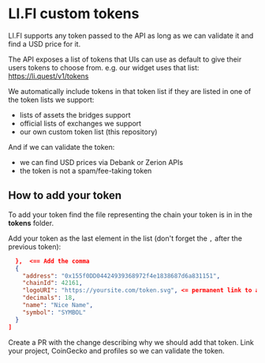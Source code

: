# LI.FI custom tokens

LI.FI supports any token passed to the API as long as we can validate it and find a USD price for it.

The API exposes a list of tokens that UIs can use as default to give their users tokens to choose from. e.g. our widget uses that list: https://li.quest/v1/tokens

We automatically include tokens in that token list if they are listed in one of the token lists we support:
- lists of assets the bridges support
- official lists of exchanges we support
- our own custom token list (this repository)

And if we can validate the token:
- we can find USD prices via Debank or Zerion APIs
- the token is not a spam/fee-taking token

## How to add your token

To add your token find the file representing the chain your token is in in the **tokens** folder.

Add your token as the last element in the list (don't forget the `,` after the previous token):
```json
  },  <== Add the comma
  {
    "address": "0x155f0DD04424939368972f4e1838687d6a831151",
    "chainId": 42161,
    "logoURI": "https://yoursite.com/token.svg", <= permanent link to an image of your token
    "decimals": 18,
    "name": "Nice Name",
    "symbol": "SYMBOL"
  }
]

```

Create a PR with the change describing why we should add that token. Link your project, CoinGecko and profiles so we can validate the token.
